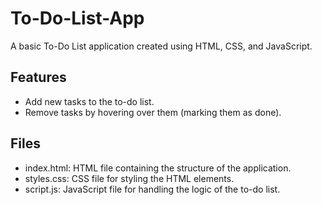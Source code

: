 # To-Do-List-App
A basic To-Do List application created using HTML, CSS, and JavaScript.

## Features
- Add new tasks to the to-do list.
- Remove tasks by hovering over them (marking them as done).

## Files
- index.html: HTML file containing the structure of the application.
- styles.css: CSS file for styling the HTML elements.
- script.js: JavaScript file for handling the logic of the to-do list.
